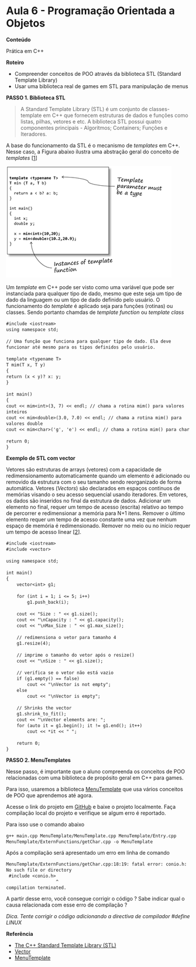 # Aula 6 - Programação Orientada a Objetos
**Conteúdo**

Prática em C++

**Roteiro**

- Compreender conceitos de POO através da biblioteca STL (Standard Template Library)
- Usar uma biblioteca real de games em STL para manipulação de menus

**PASSO 1. Biblioteca STL**

> A Standard Template Library (STL) é um conjunto de classes-template em C++ que fornecem estruturas de dados e funções como listas, pilhas, vetores e etc. A biblioteca STL possui quatro componentes principais - Algoritmos; Containers; Funções e Iteradores. 

A base do funcionamento da STL é o mecanismo de _templates_ em C++. Nesse caso, a Figura abaixo ilustra uma abstração geral do conceito de _templates_ [[1]]

![Templates](templates.png) 


Um _template_ em C++ pode ser visto como uma variável que pode ser instanciada para qualquer tipo de dado, mesmo que este seja um tipo de dado da linguagem ou um tipo de dado definido pelo usuário. O funcionamento do _template_ é aplicado seja para funções (rotinas) ou classes. Sendo portanto chamdas de _template function_ ou _template class_

```
#include <iostream> 
using namespace std; 

// Uma função que funciona para qualquer tipo de dado. Ela deve funcionar até mesmo para os tipos definidos pelo usuário. 

template <typename T> 
T mim(T x, T y) 
{ 
return (x < y)? x: y; 
} 

int main() 
{ 
cout << mim<int>(3, 7) << endl; // chama a rotina mim() para valores inteiros
cout << mim<double>(3.0, 7.0) << endl; // chama a rotina mim() para valores double
cout << mim<char>('g', 'e') << endl; // chama a rotina mim() para char

return 0; 
}
```



**Exemplo de STL com vector**

Vetores são estruturas de arrays (vetores) com a capacidade de redimensionamento automaticamente quando um elemento é adicionado ou removido da estrutura com o seu tamanho sendo reorganizado de forma automática. Vetores (_Vectors_) são declarados em espaços continuos de memórias visando o seu acesso sequencial usando iteradores. Em vetores, os dados são inseridos no final da estrutura de dados. Adicionar um elemento no final, requer um tempo de acesso (escrita) relativo ao tempo de percorrer e redimensionar a memória para N+1 itens. Remover o último elemento requer um tempo de acesso constante uma vez que nenhum espaço de memória é redimensionado. Remover no meio ou no início requer um tempo de acesso linear [[2]].

```
#include <iostream> 
#include <vector> 

using namespace std; 

int main() 
{ 
    vector<int> g1; 

    for (int i = 1; i <= 5; i++) 
        g1.push_back(i); 

    cout << "Size : " << g1.size(); 
    cout << "\nCapacity : " << g1.capacity(); 
    cout << "\nMax_Size : " << g1.max_size(); 

    // redimensiona o vetor para tamanho 4 
    g1.resize(4); 

    // imprime o tamanho do vetor após o resize() 
    cout << "\nSize : " << g1.size(); 

    // verifica se o vetor não está vazio
    if (g1.empty() == false) 
        cout << "\nVector is not empty"; 
    else
        cout << "\nVector is empty"; 

    // Shrinks the vector 
    g1.shrink_to_fit(); 
    cout << "\nVector elements are: "; 
    for (auto it = g1.begin(); it != g1.end(); it++) 
        cout << *it << " "; 

    return 0; 
} 
```


**PASSO 2. MenuTemplates**

Nesse passo, é importante que o aluno compreenda os conceitos de POO relacionadas com uma biblioteca de propósito geral em C++ para games. 

Para isso, usaremos a biblioteca [MenuTemplate][3] que usa vários conceitos de POO que aprendemos até agora. 

Acesse o link do projeto em [GitHub][3] e baixe o projeto localmente. Faça compilação local do projeto e verifique se algum erro é reportado.

Para isso use o comando abaixo

```
g++ main.cpp MenuTemplate/MenuTemplate.cpp MenuTemplate/Entry.cpp MenuTemplate/ExternFunctions/getChar.cpp -o MenuTemplate
```


Após a compilação será apresentado um erro em linha de comando

```
MenuTemplate/ExternFunctions/getChar.cpp:18:19: fatal error: conio.h: No such file or directory
 #include <conio.h>
                   ^
compilation terminated.
```

A partir desse erro, você consegue corrigir o código ? Sabe indicar qual o causa relacionada com esse erro de compilação ?

_Dica. Tente corrigir o código adicionando a directiva de compilador #define LINUX_

**Referência**
- [The C++ Standard Template Library (STL)][1] 
- [Vector][2]
- [MenuTemplate][3]

[1]:https://www.geeksforgeeks.org/vector-in-cpp-stl/
[2]:https://www.geeksforgeeks.org/the-c-standard-template-library-stl/
[3]:https://github.com/Hasenfresser/MenuTemplate

